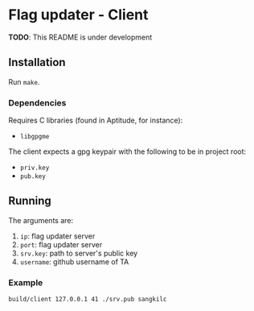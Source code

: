 Flag updater - Client
=====================

**TODO**: This README is under development

## Installation

Run `make`.

### Dependencies

Requires C libraries (found in Aptitude, for instance):
 - `libgpgme`

The client expects a gpg keypair with the following to be in project root:
 - `priv.key`
 - `pub.key`


## Running

The arguments are:
 1. `ip`: flag updater server
 2. `port`: flag updater server
 3. `srv.key`: path to server's public key
 4. `username`: github username of TA
 
### Example

    build/client 127.0.0.1 41 ./srv.pub sangkilc

